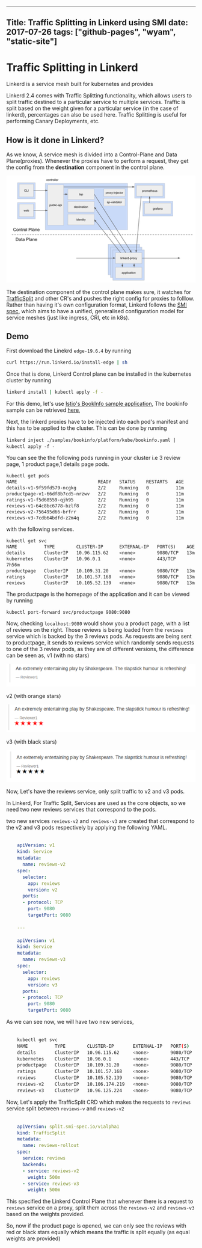 
---
Title: Traffic Splitting in Linkerd using SMI
date: 2017-07-26
tags: ["github-pages", "wyam", "static-site"]
---

# Traffic Splitting in Linkerd

Linkerd is a service mesh built for kubernetes and provides

Linkerd 2.4 comes with Traffic Splitting functionality, which allows users to split traffic destined to a particular service to multiple services. Traffic is split based on the weight given for a particular service (in the case of linkerd), percentages can also be used here. Traffic Splitting is useful for performing Canary Deployments, etc. 

## How is it done in Linkerd?

As we know, A service mesh is divided into a Control-Plane and Data Plane(proxies). Whenever the proxies have to perform a request, they get the config from the **destination** component in the control plane.

![](/static/images/control-plane-5c1c76a5-5431-4134-b08c-0f3bef57fcac.png)

The destination component of the control plane makes sure, it watches for [TrafficSplit](https://github.com/deislabs/smi-spec/blob/master/traffic-split.md) and other CR's and pushes the right config for proxies to folllow. Rather than having it's own configuration format, Linkerd follows the [SMI spec](http://www.smi-spec.io), which aims to have a unified, generalised configuration model for service meshes (just like ingress, CRI, etc in k8s). 

## Demo

First download the Linekrd `edge-19.6.4` by running 

```bash
curl https://run.linkerd.io/install-edge | sh
```

Once that is done, Linkerd Control plane can be installed in the kubernetes cluster by running 

```bash
linkerd install | kubectl apply -f -
```

For this demo, let's use [Istio's BookInfo sample application](https://github.com/istio/istio/tree/master/samples/bookinfo), The bookinfo sample can be retrieved [here](https://istio.io/docs/setup/kubernetes/#downloading-the-release),

Next, the linkerd proxies have to be injected into each pod's manifest and this has to be applied to the cluster. This can be done by running 

`linkerd inject ./samples/bookinfo/platform/kube/bookinfo.yaml | kubectl apply -f -` 

You can see the the following pods running in your cluster i.e 3 review page, 1 product page,1 details page pods.

    kubectl get pods
    NAME                              READY   STATUS    RESTARTS   AGE
    details-v1-9f59fd579-ncgkg        2/2     Running   0          11m
    productpage-v1-66df8b7cd5-nrzwv   2/2     Running   0          11m
    ratings-v1-f5d68559-qjh95         2/2     Running   0          11m
    reviews-v1-64c8bc6778-bzlf8       2/2     Running   0          11m
    reviews-v2-756495d66-brfrr        2/2     Running   0          11m
    reviews-v3-7cdb64bdfd-z2m4q       2/2     Running   0          11m

with the following services.

    kubectl get svc
    NAME          TYPE        CLUSTER-IP      EXTERNAL-IP   PORT(S)    AGE
    details       ClusterIP   10.96.115.62    <none>        9080/TCP   13m
    kubernetes    ClusterIP   10.96.0.1       <none>        443/TCP    7h56m
    productpage   ClusterIP   10.109.31.20    <none>        9080/TCP   13m
    ratings       ClusterIP   10.101.57.168   <none>        9080/TCP   13m
    reviews       ClusterIP   10.105.52.139   <none>        9080/TCP   13m

The productpage is the homepage of the application and it can be viewed by running 

    kubectl port-forward svc/productpage 9080:9080

Now, checking `localhost:9080` would show you a product page, with a list of reviews on the right. Those reviews is being loaded from the `reviews` service which is backed by the 3 reviews pods. As requests are being sent to productpage, it sends to reviews service which randomly sends requests to one of the 3 review pods, as they are of different versions, the difference can be seen as,
 v1 (with no stars) 

![](/static/images/v1-972e7ce4-8e3a-43b6-85f7-e0df617b2724.png)

v2 (with orange stars)

![](/static/images/v2-c3bcd0df-5d6e-4e4e-b4ba-f19e2cda762b.png)

v3 (with black stars)

![](/static/images/v3-9b0b281a-a442-43db-bf7e-ab49a0d8862b.png)

Now, Let's have the reviews service, only split traffic to v2 and v3 pods. 

In Linkerd, For Traffic Split, Services are used as the core objects, so we need two new reviews services that correspond to the pods.

two new services `reviews-v2` and `reviews-v3` are created that correspond to the v2 and v3 pods respectively by applying the following YAML.

```yaml

    apiVersion: v1
    kind: Service
    metadata:
      name: reviews-v2
    spec:
      selector:
        app: reviews
        version: v2
      ports:
      - protocol: TCP
        port: 9080
        targetPort: 9080
    
    ---
    
    apiVersion: v1
    kind: Service
    metadata:
      name: reviews-v3
    spec:
      selector:
        app: reviews
        version: v3
      ports:
      - protocol: TCP
        port: 9080
        targetPort: 9080
```

As we can see now, we will have two new services,

```bash

    kubectl get svc
    NAME          TYPE        CLUSTER-IP       EXTERNAL-IP   PORT(S)    AGE
    details       ClusterIP   10.96.115.62     <none>        9080/TCP   35m
    kubernetes    ClusterIP   10.96.0.1        <none>        443/TCP    8h
    productpage   ClusterIP   10.109.31.20     <none>        9080/TCP   35m
    ratings       ClusterIP   10.101.57.168    <none>        9080/TCP   35m
    reviews       ClusterIP   10.105.52.139    <none>        9080/TCP   35m
    reviews-v2    ClusterIP   10.106.174.219   <none>        9080/TCP   7s
    reviews-v3    ClusterIP   10.96.125.224    <none>        9080/TCP   7s
```

Now, Let's apply the TrafficSplit CRD which makes the requests to `reviews` service split between `reviews-v` and `reviews-v2` 

```yaml

    apiVersion: split.smi-spec.io/v1alpha1
    kind: TrafficSplit
    metadata:
      name: reviews-rollout
    spec:
      service: reviews
      backends:
      - service: reviews-v2
        weight: 500m
      - service: reviews-v3
        weight: 500m
```

This specified the Linkerd Control Plane that whenever there is a request to `reviews` service on a proxy, split them across the `reviews-v2` and `reviews-v3` based on the weights provided.

So, now if the product page is opened, we can only see the reviews with red or black stars equally which means the traffic is split equally (as equal weights are provided)